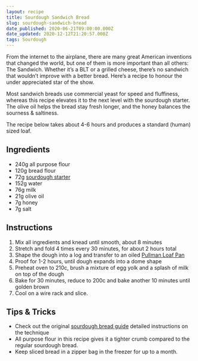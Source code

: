 ```yaml
---
layout: recipe
title: Sourdough Sandwich Bread
slug: sourdough-sandwich-bread
date_published: 2020-06-21T09:00:00.000Z
date_updated: 2020-12-12T21:20:57.000Z
tags: Sourdough
---
```


From the internet to the airplane, there are many great American inventions that changed the world, but one of them is more important than all others: The Sandwich. Whether it’s a BLT or a grilled cheese, there’s no sandwich that wouldn’t improve with a better bread. Here’s a recipe to honour the under appreciated star of the show.

Most sandwich breads use commercial yeast for speed and fluffiness, whereas this recipe elevates it to the next level with the sourdough starter. The olive oil helps the bread stay fresh longer, and the honey balances the sourness & saltiness.

The recipe below takes about 4-6 hours and produces a standard (human) sized loaf.

## Ingredients

- 240g all purpose flour
- 120g bread flour
- 72g [sourdough starter](__GHOST_URL__/sourdough-starter-guide/)
- 152g water
- 76g milk
- 21g olive oil
- 7g honey
- 7g salt

## Instructions

1. Mix all ingredients and knead until smooth, about 8 minutes
2. Stretch and fold 4 times every 30 minutes, for about 2 hours total
3. Shape the dough into a log and transfer to an oiled [Pullman Loaf Pan](https://www.amazon.com/Cuisinart-AMB-9LP-Classic-Nonstick-Bakeware/dp/B0000ULZY0)
4. Proof for 1-2 hours, until dough expands into a dome shape
5. Preheat oven to 210c, brush a mixture of egg yolk and a splash of milk on top of the dough
6. Bake for 30 minutes, reduce to 200c and bake another 10 minutes until golden brown
7. Cool on a wire rack and slice.

## Tips & Tricks

- Check out the original [sourdough bread guide](__GHOST_URL__/sourdough-bread-guide/) detailed instructions on the technique
- All purpose flour in this recipe gives it a tighter crumb compared to the regular sourdough bread.
- Keep sliced bread in a zipper bag in the freezer for up to a month.
